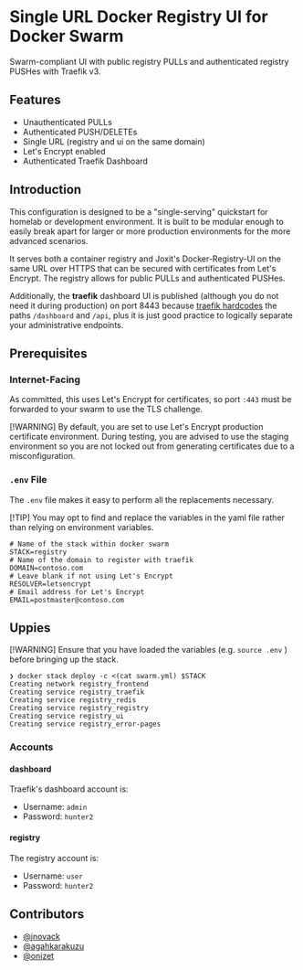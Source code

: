 # Single URL Docker Registry UI for Docker Swarm

Swarm-compliant UI with public registry PULLs and authenticated registry PUSHes with Traefik v3.

## Features

* Unauthenticated PULLs
* Authenticated PUSH/DELETEs
* Single URL (registry and ui on the same domain)
* Let's Encrypt enabled
* Authenticated Traefik Dashboard

## Introduction

This configuration is designed to be a "single-serving" quickstart for homelab or development environment.
It is built to be modular enough to easily break apart for larger or more production environments for the
more advanced scenarios.

It serves both a container registry and Joxit's Docker-Registry-UI on the same URL over HTTPS that can be
secured with certificates from Let's Encrypt.  The registry allows for public PULLs and authenticated PUSHes.

Additionally, the **traefik** dashboard UI is published (although you do not need it during production) on
port 8443 because [traefik hardcodes](https://doc.traefik.io/traefik/operations/api/#dashboard) the paths
`/dashboard` and `/api`, plus it is just good practice to logically separate your administrative endpoints.

## Prerequisites

### Internet-Facing

As committed, this uses Let's Encrypt for certificates, so port `:443` must be forwarded to your swarm to
use the TLS challenge.

[!WARNING]
By default, you are set to use Let's Encrypt production certificate environment.  During testing, you are
advised to use the staging environment so you are not locked out from generating certificates due to a
misconfiguration.

### `.env` File

The `.env` file makes it easy to perform all the replacements necessary.

[!TIP]
You may opt to find and replace the variables in the yaml file rather than relying on environment variables.

```shell
# Name of the stack within docker swarm
STACK=registry
# Name of the domain to register with traefik
DOMAIN=contoso.com
# Leave blank if not using Let's Encrypt
RESOLVER=letsencrypt
# Email address for Let's Encrypt
EMAIL=postmaster@contoso.com
```

## Uppies

[!WARNING]
Ensure that you have loaded the variables (e.g. `source .env` ) before bringing up the stack.

```shell
❯ docker stack deploy -c <(cat swarm.yml) $STACK
Creating network registry_frontend
Creating service registry_traefik
Creating service registry_redis
Creating service registry_registry
Creating service registry_ui
Creating service registry_error-pages
```

### Accounts

#### dashboard

Traefik's dashboard account is:

* Username: `admin`
* Password: `hunter2`

#### registry

The registry account is:

* Username: `user`
* Password: `hunter2`

## Contributors

* [@jnovack](https://github.com/jnovack)
* [@agahkarakuzu](https://github.com/agahkarakuzu)
* [@onizet](https://github.com/onizet)
